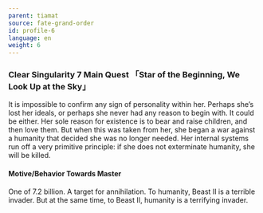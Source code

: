 ```yaml
---
parent: tiamat
source: fate-grand-order
id: profile-6
language: en
weight: 6
---
```


### Clear Singularity 7 Main Quest 「Star of the Beginning, We Look Up at the Sky」

It is impossible to confirm any sign of personality within her.
Perhaps she’s lost her ideals, or perhaps she never had any reason to begin with. It could be either.
Her sole reason for existence is to bear and raise children, and then love them. But when this was taken from her, she began a war against a humanity that decided she was no longer needed.
Her internal systems run off a very primitive principle: if she does not exterminate humanity, she will be killed.

#### Motive/Behavior Towards Master

One of 7.2 billion. A target for annihilation.
To humanity, Beast II is a terrible invader.
But at the same time, to Beast II, humanity is a terrifying invader.

